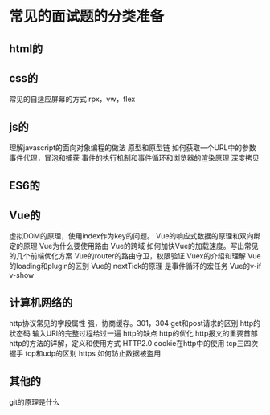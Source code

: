 # 常见的面试题的分类准备

## html的

## css的

常见的自适应屏幕的方式 rpx，vw，flex

## js的

理解javascript的面向对象编程的做法
原型和原型链
如何获取一个URL中的参数
事件代理，冒泡和捕获
事件的执行机制和事件循环和浏览器的渲染原理
深度拷贝

## ES6的

## Vue的

虚拟DOM的原理，使用index作为key的问题。
Vue的响应式数据的原理和双向绑定的原理
Vue为什么要使用路由
Vue的跨域
如何加快Vue的加载速度。写出常见的几个前端优化方案
Vue的router的路由守卫，权限验证
Vuex的介绍和理解
Vue的loading和plugin的区别
Vue的 nextTick的原理 是事件循环的宏任务
Vue的v-if v-show

## 计算机网络的

http协议常见的字段属性
强，协商缓存。301，304
get和post请求的区别
http的状态码
输入URl的完整过程给过一遍
http的缺点
http的优化
http报文的重要首部
http的方法的详解，定义和使用方式
HTTP2.0
cookie在http中的使用
tcp三四次握手
tcp和udp的区别
https
如何防止数据被盗用

## 其他的

git的原理是什么